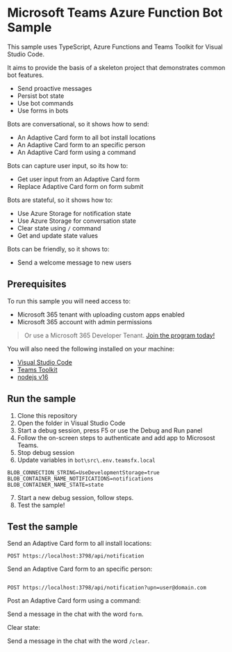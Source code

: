 # Microsoft Teams Azure Function Bot Sample

This sample uses TypeScript, Azure Functions and Teams Toolkit for Visual Studio Code.

It aims to provide the basis of a skeleton project that demonstrates common bot features.

- Send proactive messages
- Persist bot state
- Use bot commands
- Use forms in bots

Bots are conversational, so it shows how to send:

- An Adaptive Card form to all bot install locations
- An Adaptive Card form to an specific person
- An Adaptive Card form using a command

Bots can capture user input, so its how to:

- Get user input from an Adaptive Card form
- Replace Adaptive Card form on form submit

Bots are stateful, so it shows how to:

- Use Azure Storage for notification state
- Use Azure Storage for conversation state
- Clear state using  `/` command
- Get and update state values

Bots can be friendly, so it shows to:

- Send a welcome message to new users

## Prerequisites

To run this sample you will need access to:

- Microsoft 365 tenant with uploading custom apps enabled
- Microsoft 365 account with admin permissions

> Or use a Microsoft 365 Developer Tenant. [Join the program today!](https://developer.microsoft.com/microsoft-365/dev-program?WT.mc_id=m365-0000-garrytrinder)

You will also need the following installed on your machine:

- [Visual Studio Code](https://code.visualstudio.com/)
- [Teams Toolkit](https://marketplace.visualstudio.com/items?itemName=TeamsDevApp.ms-teams-vscode-extension)
- [nodejs v16](https://nodejs.org/en/download/releases/)

## Run the sample

1. Clone this repository
2. Open the folder in Visual Studio Code
3. Start a debug session, press F5 or use the Debug and Run panel
4. Follow the on-screen steps to authenticate and add app to Microsost Teams.
5. Stop debug session
6. Update variables in `bot\src\.env.teamsfx.local`

```
BLOB_CONNECTION_STRING=UseDevelopmentStorage=true
BLOB_CONTAINER_NAME_NOTIFICATIONS=notifications
BLOB_CONTAINER_NAME_STATE=state
```

7. Start a new debug session, follow steps.
8. Test the sample!

## Test the sample

Send an Adaptive Card form to all install locations:

```http
POST https://localhost:3798/api/notification
```

Send an Adaptive Card form to an specific person:

```http

POST https://localhost:3798/api/notification?upn=user@domain.com
```

Post an Adaptive Card form using a command:

Send a message in the chat with the word `form`.

Clear state:

Send a message in the chat with the word `/clear`.
